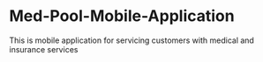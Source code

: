 # Med-Pool-Mobile-Application
This is mobile application for servicing customers with medical and insurance services
